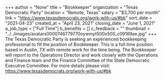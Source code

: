 +++
author = "None"
title = "Bookkeeper"
organization = "Texas Democratic Party"
location = "Remote, Texas"
salary = "$3,700 per month"
link = "https://www.texasdemocrats.org/work-with-us/#bk"
sort_date = "2021-04-23"
created_at = "April 23, 2021"
closing_date = "June 1, 2021"
a_job_type = ["Full Time"]
b_benefits = []
c_feedback = ""
thumbnail = "../../images/avatars0000746779770oywmyt500x500_c09189ae.jpg"
+++
The Texas Democratic Party is seeking an experienced bookkeeping professional to fill the position of Bookkeeper. This is a full time position based in Austin, TX with remote work for the time being. The Bookkeeper will report to the Operations Director and work closely with the Operations and Finance team and the Finance Committee of the State Democratic Executive Committee.
For more details please visit: https://www.texasdemocrats.org/work-with-us/#bk